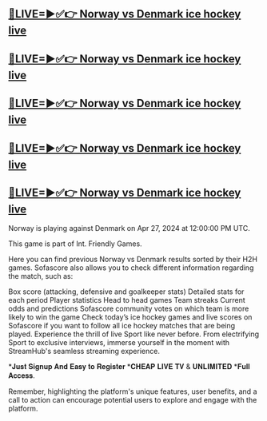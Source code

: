 [🔴LIVE=►✅👉 Norway vs Denmark ice hockey live](https://worldsportshd.com/sports2/)
-
[🔴LIVE=►✅👉 Norway vs Denmark ice hockey live](https://worldsportshd.com/sports2/)
-
[🔴LIVE=►✅👉 Norway vs Denmark ice hockey live](https://worldsportshd.com/sports2/)
-
[🔴LIVE=►✅👉 Norway vs Denmark ice hockey live](https://worldsportshd.com/sports2/)
-
[🔴LIVE=►✅👉 Norway vs Denmark ice hockey live](https://worldsportshd.com/sports2/)
-


Norway is playing against Denmark on Apr 27, 2024 at 12:00:00 PM UTC.

This game is part of Int. Friendly Games.

Here you can find previous Norway vs Denmark results sorted by their H2H games. Sofascore also allows you to check different information regarding the match, such as:

Box score (attacking, defensive and goalkeeper stats)
Detailed stats for each period
Player statistics
Head to head games
Team streaks
Current odds and predictions
Sofascore community votes on which team is more likely to win the game
Check today’s ice hockey games and live scores on Sofascore if you want to follow all ice hockey matches that are being played.
Experience the thrill of live Sport like never before. From electrifying Sport to exclusive interviews, immerse yourself in the moment with StreamHub's seamless streaming experience.

*𝐉𝐮𝐬𝐭 𝐒𝐢𝐠𝐧𝐮𝐩 𝐀𝐧𝐝 𝐄𝐚𝐬𝐲 𝐭𝐨 𝐑𝐞𝐠𝐢𝐬𝐭𝐞𝐫
*𝐂𝐇𝐄𝐀𝐏 𝐋𝐈𝐕𝐄 𝐓𝐕 & 𝐔𝐍𝐋𝐈𝐌𝐈𝐓𝐄𝐃
*𝐅𝐮𝐥𝐥 𝐀𝐜𝐜𝐞𝐬𝐬.

Remember, highlighting the platform's unique features, user benefits, and a call to action can encourage potential users to explore and engage with the platform.
